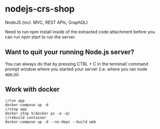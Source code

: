 # nodejs-crs-shop

NodeJS (incl. MVC, REST APIs, GraphQL)

Need to run npm install inside of the extracted code attachment before you can run npm start to run the server.

## Want to quit your running Node.js server?

You can always do that by pressing CTRL + C in the terminal/ command prompt window where you started your server (i.e. where you ran node app.js).

## Work with docker

```
//run app
docker-compose up -d
//stop app
docker stop $(docker ps -a -q)
//rebuild container
docker-compose up -d --no-deps --build web
```

